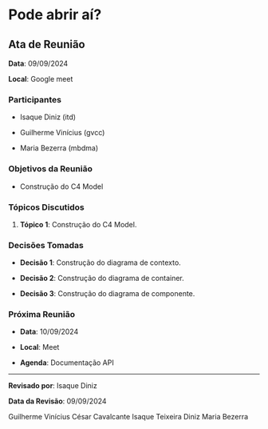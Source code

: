 # Pode abrir aí?

## Ata de Reunião

**Data**: 09/09/2024

**Local**: Google meet

### Participantes

- Isaque Diniz (itd)

- Guilherme Vinícius (gvcc)

- Maria Bezerra (mbdma)

### Objetivos da Reunião

- Construção do C4 Model

### Tópicos Discutidos

1. **Tópico 1**: Construção do C4 Model.

### Decisões Tomadas

- **Decisão 1**: Construção do diagrama de contexto.

- **Decisão 2**: Construção do diagrama de container.

- **Decisão 3**: Construção do diagrama de componente.

### Próxima Reunião

- **Data**: 10/09/2024

- **Local**: Meet

- **Agenda**: Documentação API

---

**Revisado por**: Isaque Diniz

**Data da Revisão**: 09/09/2024

Guilherme Vinícius César Cavalcante      Isaque Teixeira Diniz   Maria Bezerra
